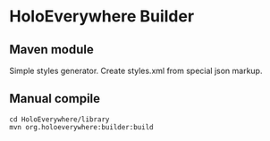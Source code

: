 # HoloEverywhere Builder
## Maven module

Simple styles generator. Create styles.xml from special json markup.

## Manual compile
```
cd HoloEverywhere/library
mvn org.holoeverywhere:builder:build
```
